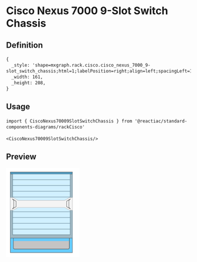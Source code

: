 # Cisco Nexus 7000 9-Slot Switch Chassis

## Definition

```
{
  _style: 'shape=mxgraph.rack.cisco.cisco_nexus_7000_9-slot_switch_chassis;html=1;labelPosition=right;align=left;spacingLeft=15;dashed=0;shadow=0;fillColor=#ffffff;',
  _width: 161,
  _height: 208,
}
```

## Usage

```
import { CiscoNexus70009SlotSwitchChassis } from '@reactiac/standard-components-diagrams/rackCisco'

<CiscoNexus70009SlotSwitchChassis/>
```

## Preview

<img src="./cisco-nexus-7000-9-slot-switch-chassis.png" width="200"/>
